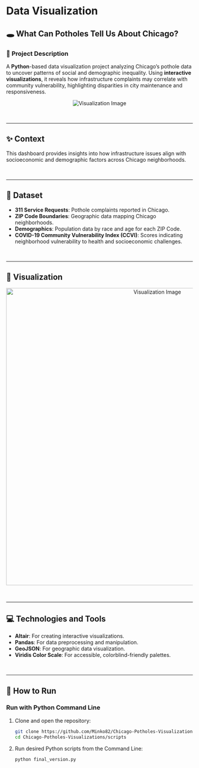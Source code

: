 # Data Visualization
## 🕳️ **What Can Potholes Tell Us About Chicago?**

### 📝 **Project Description**

A **Python**-based data visualization project analyzing Chicago’s pothole data to uncover patterns of social and demographic inequality. Using **interactive visualizations**, it reveals how infrastructure complaints may correlate with community vulnerability, highlighting disparities in city maintenance and responsiveness.

<p align="center">
  <img src="https://github.com/user-attachments/assets/92f22f71-6771-4f32-a8e7-7b96fbbaa82e" alt="Visualization Image">
</p>

<br>

---

## ✨ **Context**

This dashboard provides insights into how infrastructure issues align with socioeconomic and demographic factors across Chicago neighborhoods.

<br>

---

## 📂 **Dataset**

- **311 Service Requests**: Pothole complaints reported in Chicago.
- **ZIP Code Boundaries**: Geographic data mapping Chicago neighborhoods.
- **Demographics**: Population data by race and age for each ZIP Code.
- **COVID-19 Community Vulnerability Index (CCVI)**: Scores indicating neighborhood vulnerability to health and socioeconomic challenges.

<br>

---

## 🎨 **Visualization**

<p align="center">
  <img src="https://github.com/user-attachments/assets/92f22f71-6771-4f32-a8e7-7b96fbbaa82e" alt="Visualization Image" width="800">
</p>

<br>

---

## 💻 **Technologies and Tools**

- **Altair**: For creating interactive visualizations.  
- **Pandas**: For data preprocessing and manipulation.  
- **GeoJSON**: For geographic data visualization.  
- **Viridis Color Scale**: For accessible, colorblind-friendly palettes.

<br>


---

## 🚀 **How to Run**
### **Run with Python Command Line**

1. Clone and open the repository:  
   ```bash
   git clone https://github.com/Minko82/Chicago-Potholes-Visualizations.git
   cd Chicago-Potholes-Visualizations/scripts
   ```

2. Run desired Python scripts from the Command Line:
   ```bash
   python final_version.py
   ```
